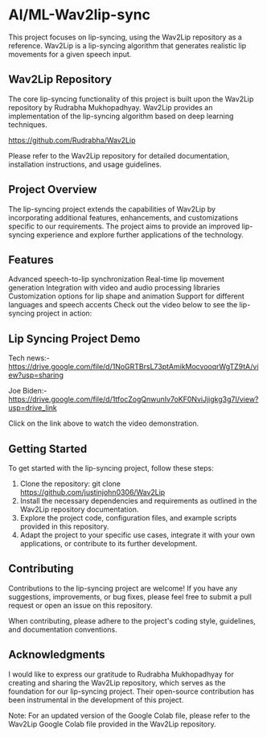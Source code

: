 # AI/ML-Wav2lip-sync
This project focuses on lip-syncing, using the Wav2Lip repository as a reference. Wav2Lip is a lip-syncing algorithm that generates realistic lip movements for a given speech input.

## Wav2Lip Repository
The core lip-syncing functionality of this project is built upon the Wav2Lip repository by Rudrabha Mukhopadhyay. Wav2Lip provides an implementation of the lip-syncing algorithm based on deep learning techniques.

https://github.com/Rudrabha/Wav2Lip

Please refer to the Wav2Lip repository for detailed documentation, installation instructions, and usage guidelines.

## Project Overview
The lip-syncing project extends the capabilities of Wav2Lip by incorporating additional features, enhancements, and customizations specific to our requirements. The project aims to provide an improved lip-syncing experience and explore further applications of the technology.

## Features
Advanced speech-to-lip synchronization
Real-time lip movement generation
Integration with video and audio processing libraries
Customization options for lip shape and animation
Support for different languages and speech accents
Check out the video below to see the lip-syncing project in action:

## Lip Syncing Project Demo
Tech news:- https://drive.google.com/file/d/1NoGRTBrsL73ptAmikMocvooqrWgTZ9tA/view?usp=sharing

Joe Biden:- https://drive.google.com/file/d/1tfocZogQnwunIv7oKF0NviJjigkg3g7I/view?usp=drive_link

Click on the link above to watch the video demonstration.

## Getting Started
To get started with the lip-syncing project, follow these steps:

1. Clone the repository:
git clone https://github.com/justinjohn0306/Wav2Lip
2. Install the necessary dependencies and requirements as outlined in the Wav2Lip repository documentation.
3. Explore the project code, configuration files, and example scripts provided in this repository.
4. Adapt the project to your specific use cases, integrate it with your own applications, or contribute to its further development.

## Contributing
Contributions to the lip-syncing project are welcome! If you have any suggestions, improvements, or bug fixes, please feel free to submit a pull request or open an issue on this repository.

When contributing, please adhere to the project's coding style, guidelines, and documentation conventions.

## Acknowledgments
I would like to express our gratitude to Rudrabha Mukhopadhyay for creating and sharing the Wav2Lip repository, which serves as the foundation for our lip-syncing project. Their open-source contribution has been instrumental in the development of this project.

Note: For an updated version of the Google Colab file, please refer to the Wav2Lip Google Colab file provided in the Wav2Lip repository.
